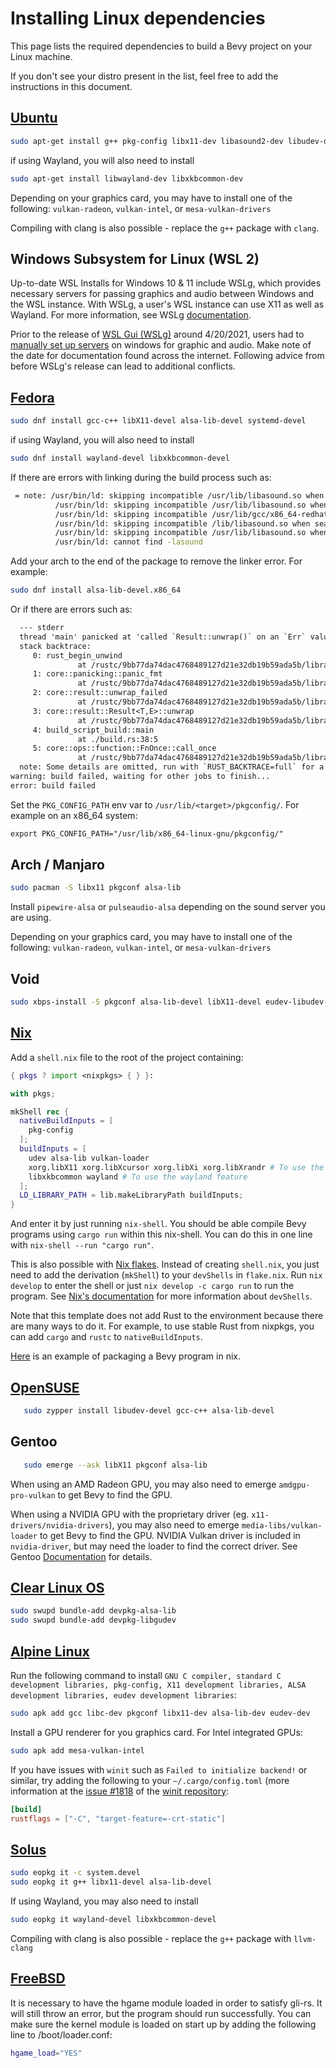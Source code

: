 # Installing Linux dependencies

This page lists the required dependencies to build a Bevy project on your Linux machine.

If you don't see your distro present in the list, feel free to add the instructions in this document.

## [Ubuntu](https://ubuntu.com/)

```bash
sudo apt-get install g++ pkg-config libx11-dev libasound2-dev libudev-dev libxkbcommon-x11-0
```

if using Wayland, you will also need to install

```bash
sudo apt-get install libwayland-dev libxkbcommon-dev
```

Depending on your graphics card, you may have to install one of the following:
`vulkan-radeon`, `vulkan-intel`, or `mesa-vulkan-drivers`

Compiling with clang is also possible - replace the `g++` package with `clang`.

## Windows Subsystem for Linux (WSL 2)

Up-to-date WSL Installs for Windows 10 & 11 include WSLg, which provides
necessary servers for passing graphics and audio between Windows and the WSL instance.
With WSLg, a user's WSL instance can use X11 as well as Wayland.
For more information, see WSLg [documentation](https://github.com/microsoft/wslg#wslg-architecture-overview).

Prior to the release of [WSL Gui (WSLg)](https://en.wikipedia.org/wiki/Windows_Subsystem_for_Linux#WSLg)
around 4/20/2021, users had to [manually set up servers](https://wiki.ubuntu.com/WSL#Advanced_Topics) on windows for graphic and audio.
Make note of the date for documentation found across the internet.
Following advice from before WSLg's release can lead to additional conflicts.

## [Fedora](https://getfedora.org/)

```bash
sudo dnf install gcc-c++ libX11-devel alsa-lib-devel systemd-devel
```

if using Wayland, you will also need to install

```bash
sudo dnf install wayland-devel libxkbcommon-devel
```

If there are errors with linking during the build process such as:

```bash
 = note: /usr/bin/ld: skipping incompatible /usr/lib/libasound.so when searching for -lasound
          /usr/bin/ld: skipping incompatible /usr/lib/libasound.so when searching for -lasound
          /usr/bin/ld: skipping incompatible /usr/lib/gcc/x86_64-redhat-linux/10/../../../libasound.so when searching for -lasound
          /usr/bin/ld: skipping incompatible /lib/libasound.so when searching for -lasound
          /usr/bin/ld: skipping incompatible /usr/lib/libasound.so when searching for -lasound
          /usr/bin/ld: cannot find -lasound
```

Add your arch to the end of the package to remove the linker error. For example:

```bash
sudo dnf install alsa-lib-devel.x86_64
```

Or if there are errors such as:

```txt
  --- stderr
  thread 'main' panicked at 'called `Result::unwrap()` on an `Err` value: "`\"pkg-config\" \"--libs\" \"--cflags\" \"libudev\"` did not exit successfully: exit status: 1\n--- stderr\nPackage libudev was not found in the pkg-config search path.\nPerhaps you should add the directory containing `libudev.pc'\nto the PKG_CONFIG_PATH environment variable\nNo package 'libudev' found\n"', /home/<user>/.cargo/registry/src/github.com-1ecc6299db9ec823/libudev-sys-0.1.4/build.rs:38:41
  stack backtrace:
     0: rust_begin_unwind
               at /rustc/9bb77da74dac4768489127d21e32db19b59ada5b/library/std/src/panicking.rs:517:5
     1: core::panicking::panic_fmt
               at /rustc/9bb77da74dac4768489127d21e32db19b59ada5b/library/core/src/panicking.rs:96:14
     2: core::result::unwrap_failed
               at /rustc/9bb77da74dac4768489127d21e32db19b59ada5b/library/core/src/result.rs:1617:5
     3: core::result::Result<T,E>::unwrap
               at /rustc/9bb77da74dac4768489127d21e32db19b59ada5b/library/core/src/result.rs:1299:23
     4: build_script_build::main
               at ./build.rs:38:5
     5: core::ops::function::FnOnce::call_once
               at /rustc/9bb77da74dac4768489127d21e32db19b59ada5b/library/core/src/ops/function.rs:227:5
  note: Some details are omitted, run with `RUST_BACKTRACE=full` for a verbose backtrace.
warning: build failed, waiting for other jobs to finish...
error: build failed
```

Set the `PKG_CONFIG_PATH` env var to `/usr/lib/<target>/pkgconfig/`. For example on an x86_64 system:

```txt
export PKG_CONFIG_PATH="/usr/lib/x86_64-linux-gnu/pkgconfig/"
```

## Arch / Manjaro

```bash
sudo pacman -S libx11 pkgconf alsa-lib
```

Install `pipewire-alsa` or `pulseaudio-alsa` depending on the sound server you are using.

Depending on your graphics card, you may have to install one of the following:
`vulkan-radeon`, `vulkan-intel`, or `mesa-vulkan-drivers`

## Void

```bash
sudo xbps-install -S pkgconf alsa-lib-devel libX11-devel eudev-libudev-devel
```

## [Nix](https://nixos.org)

Add a `shell.nix` file to the root of the project containing:

```nix
{ pkgs ? import <nixpkgs> { } }:

with pkgs;

mkShell rec {
  nativeBuildInputs = [
    pkg-config
  ];
  buildInputs = [
    udev alsa-lib vulkan-loader
    xorg.libX11 xorg.libXcursor xorg.libXi xorg.libXrandr # To use the x11 feature
    libxkbcommon wayland # To use the wayland feature
  ];
  LD_LIBRARY_PATH = lib.makeLibraryPath buildInputs;
}
```

And enter it by just running `nix-shell`.
You should be able compile Bevy programs using `cargo run` within this nix-shell.
You can do this in one line with `nix-shell --run "cargo run"`.

This is also possible with [Nix flakes](https://nixos.org/manual/nix/unstable/command-ref/new-cli/nix3-flake.html).
Instead of creating `shell.nix`, you just need to add the derivation (`mkShell`)
to your `devShells` in `flake.nix`. Run `nix develop` to enter the shell or just
`nix develop -c cargo run` to run the program. See
[Nix's documentation](https://nixos.org/manual/nix/unstable/command-ref/new-cli/nix3-develop.html)
for more information about `devShells`.

Note that this template does not add Rust to the environment because there are many ways to do it.
For example, to use stable Rust from nixpkgs, you can add `cargo` and `rustc` to `nativeBuildInputs`.

[Here](https://github.com/NixOS/nixpkgs/blob/e0464e47880a69896f0fb1810f00e0de469f770a/pkgs/games/jumpy/default.nix)
is an example of packaging a Bevy program in nix.

## [OpenSUSE](https://www.opensuse.org/)

```bash
   sudo zypper install libudev-devel gcc-c++ alsa-lib-devel
```

## Gentoo

```bash
   sudo emerge --ask libX11 pkgconf alsa-lib
```

When using an AMD Radeon GPU, you may also need to emerge `amdgpu-pro-vulkan` to get Bevy to find the GPU.

When using a NVIDIA GPU with the proprietary driver (eg. `x11-drivers/nvidia-drivers`), you may also need to emerge `media-libs/vulkan-loader` to get Bevy to find the GPU. NVIDIA Vulkan driver is included in `nvidia-driver`, but may need the loader to find the correct driver. See Gentoo [Documentation](https://wiki.gentoo.org/wiki/Vulkan) for details.

## [Clear Linux OS](https://clearlinux.org/)

```bash
sudo swupd bundle-add devpkg-alsa-lib
sudo swupd bundle-add devpkg-libgudev
```

## [Alpine Linux](https://alpinelinux.org/)

Run the following command to install `GNU C compiler, standard C development libraries, pkg-config, X11 development libraries, ALSA development libraries, eudev development libraries`:

```sh
sudo apk add gcc libc-dev pkgconf libx11-dev alsa-lib-dev eudev-dev
```

Install a GPU renderer for you graphics card. For Intel integrated GPUs:

```sh
sudo apk add mesa-vulkan-intel
```

If you have issues with `winit` such as `Failed to initialize backend!` or similar, try adding the following to your `~/.cargo/config.toml` (more information at the [issue #1818](https://github.com/rust-windowing/winit/issues/1818) of the [winit repository](https://github.com/rust-windowing/winit):

```toml
[build]
rustflags = ["-C", "target-feature=-crt-static"]
```

## [Solus](https://getsol.us)

```sh
sudo eopkg it -c system.devel
sudo eopkg it g++ libx11-devel alsa-lib-devel
```

If using Wayland, you may also need to install

```sh
sudo eopkg it wayland-devel libxkbcommon-devel
```

Compiling with clang is also possible - replace the `g++` package with `llvm-clang`

## [FreeBSD](https://www.freebsd.org/)

It is necessary to have the hgame module loaded in order to satisfy gli-rs. It will still throw an error, but the program should run successfully. You can make sure the kernel module is loaded on start up by adding the following line to /boot/loader.conf:

```sh
hgame_load="YES"
```
